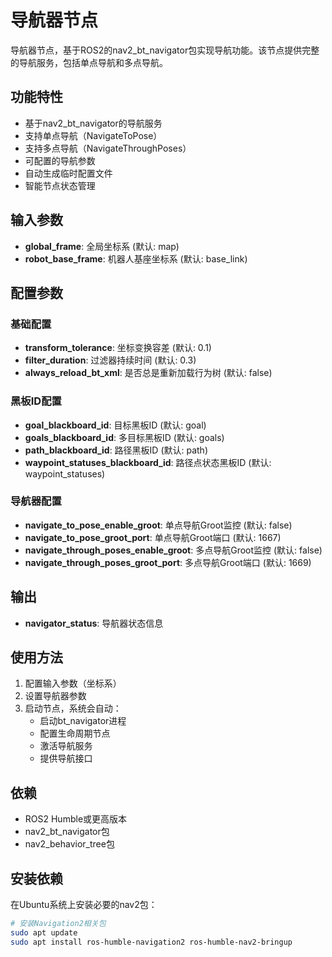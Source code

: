 # 导航器节点

导航器节点，基于ROS2的nav2_bt_navigator包实现导航功能。该节点提供完整的导航服务，包括单点导航和多点导航。

## 功能特性

- 基于nav2_bt_navigator的导航服务
- 支持单点导航（NavigateToPose）
- 支持多点导航（NavigateThroughPoses）
- 可配置的导航参数
- 自动生成临时配置文件
- 智能节点状态管理

## 输入参数

- **global_frame**: 全局坐标系 (默认: map)
- **robot_base_frame**: 机器人基座坐标系 (默认: base_link)

## 配置参数

### 基础配置
- **transform_tolerance**: 坐标变换容差 (默认: 0.1)
- **filter_duration**: 过滤器持续时间 (默认: 0.3)
- **always_reload_bt_xml**: 是否总是重新加载行为树 (默认: false)

### 黑板ID配置
- **goal_blackboard_id**: 目标黑板ID (默认: goal)
- **goals_blackboard_id**: 多目标黑板ID (默认: goals)
- **path_blackboard_id**: 路径黑板ID (默认: path)
- **waypoint_statuses_blackboard_id**: 路径点状态黑板ID (默认: waypoint_statuses)

### 导航器配置
- **navigate_to_pose_enable_groot**: 单点导航Groot监控 (默认: false)
- **navigate_to_pose_groot_port**: 单点导航Groot端口 (默认: 1667)
- **navigate_through_poses_enable_groot**: 多点导航Groot监控 (默认: false)
- **navigate_through_poses_groot_port**: 多点导航Groot端口 (默认: 1669)

## 输出

- **navigator_status**: 导航器状态信息

## 使用方法

1. 配置输入参数（坐标系）
2. 设置导航器参数
3. 启动节点，系统会自动：
   - 启动bt_navigator进程
   - 配置生命周期节点
   - 激活导航服务
   - 提供导航接口

## 依赖

- ROS2 Humble或更高版本
- nav2_bt_navigator包
- nav2_behavior_tree包

## 安装依赖

在Ubuntu系统上安装必要的nav2包：

```bash
# 安装Navigation2相关包
sudo apt update
sudo apt install ros-humble-navigation2 ros-humble-nav2-bringup
``` 